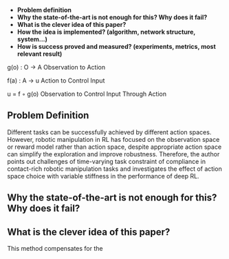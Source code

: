 
- **Problem definition** 
- **Why the state-of-the-art is not enough for this? Why does it fail?**
- **What is the clever idea of this paper?** 
- **How the idea is implemented? (algorithm, network structure, system...)** 
- **How is success proved and measured? (experiments, metrics, most relevant result)**

g(o) : O -> A
Observation to Action

f(a) : A -> u
Action to Control Input

u = f ◦ g(o)
Observation to Control Input Through Action

## Problem Definition
Different tasks can be successfully achieved by different action spaces. However, robotic manipulation in RL has focused on the observation space or reward model rather than action space, despite appropriate action space can simplify the exploration and improve robustness.  Therefore, the author points out challenges of time-varying task constraint of compliance in contact-rich robotic manipulation tasks and investigates the effect of action space choice with variable stiffness in the performance of deep RL.

## Why the state-of-the-art is not enough for this? Why does it fail?

## What is the clever idea of this paper?
This method compensates for the